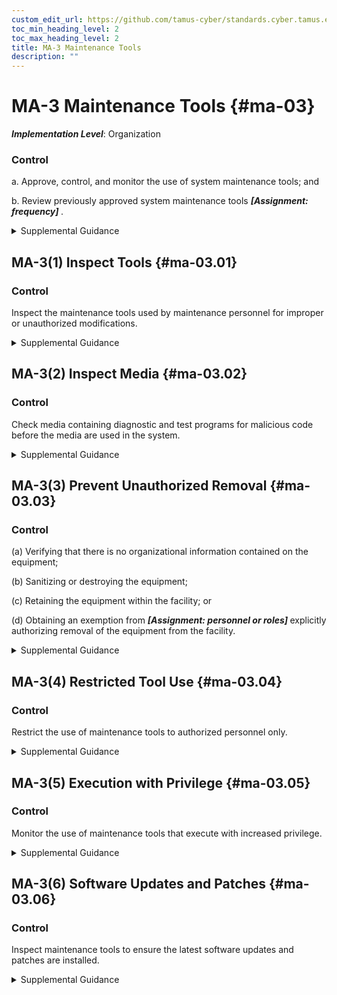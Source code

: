 ```yaml
---
custom_edit_url: https://github.com/tamus-cyber/standards.cyber.tamus.edu/tree/main/static/content/tamus.edu/TAMUS_profile.xml
toc_min_heading_level: 2
toc_max_heading_level: 2
title: MA-3 Maintenance Tools
description: ""
---
```


# MA-3 Maintenance Tools {#ma-03}

_**Implementation Level**_: Organization

### Control

a. Approve, control, and monitor the use of system maintenance tools; and

b. Review previously approved system maintenance tools <strong>                     <em>[Assignment: frequency]</em>                  </strong>.

<details>
  <summary>Supplemental Guidance</summary>

Approving, controlling, monitoring, and reviewing maintenance tools address security-related issues associated with maintenance tools that are not within system authorization boundaries and are used specifically for diagnostic and repair actions on organizational systems. Organizations have flexibility in determining roles for the approval of maintenance tools and how that approval is documented. A periodic review of maintenance tools facilitates the withdrawal of approval for outdated, unsupported, irrelevant, or no-longer-used tools. Maintenance tools can include hardware, software, and firmware items and may be pre-installed, brought in with maintenance personnel on media, cloud-based, or downloaded from a website. Such tools can be vehicles for transporting malicious code, either intentionally or unintentionally, into a facility and subsequently into systems. Maintenance tools can include hardware and software diagnostic test equipment and packet sniffers. The hardware and software components that support maintenance and are a part of the system (including the software implementing utilities such as <q xmlns="http://csrc.nist.gov/ns/oscal/1.0">ping,</q>               <q xmlns="http://csrc.nist.gov/ns/oscal/1.0">ls,</q>               <q xmlns="http://csrc.nist.gov/ns/oscal/1.0">ipconfig,</q> or the hardware and software implementing the monitoring port of an Ethernet switch) are not addressed by maintenance tools.

</details>

## MA-3(1) Inspect Tools {#ma-03.01}

### Control

Inspect the maintenance tools used by maintenance personnel for improper or unauthorized modifications.

<details>
  <summary>Supplemental Guidance</summary>

Maintenance tools can be directly brought into a facility by maintenance personnel or downloaded from a vendor’s website. If, upon inspection of the maintenance tools, organizations determine that the tools have been modified in an improper manner or the tools contain malicious code, the incident is handled consistent with organizational policies and procedures for incident handling.

</details>

## MA-3(2) Inspect Media {#ma-03.02}

### Control

Check media containing diagnostic and test programs for malicious code before the media are used in the system.

<details>
  <summary>Supplemental Guidance</summary>

If, upon inspection of media containing maintenance, diagnostic, and test programs, organizations determine that the media contains malicious code, the incident is handled consistent with organizational incident handling policies and procedures.

</details>

## MA-3(3) Prevent Unauthorized Removal {#ma-03.03}

### Control

(a) Verifying that there is no organizational information contained on the equipment;

(b) Sanitizing or destroying the equipment;

(c) Retaining the equipment within the facility; or

(d) Obtaining an exemption from <strong>                        <em>[Assignment: personnel or roles]</em>                     </strong> explicitly authorizing removal of the equipment from the facility.

<details>
  <summary>Supplemental Guidance</summary>

Organizational information includes all information owned by organizations and any information provided to organizations for which the organizations serve as information stewards.

</details>

## MA-3(4) Restricted Tool Use {#ma-03.04}

### Control

Restrict the use of maintenance tools to authorized personnel only.

<details>
  <summary>Supplemental Guidance</summary>

Restricting the use of maintenance tools to only authorized personnel applies to systems that are used to carry out maintenance functions.

</details>

## MA-3(5) Execution with Privilege {#ma-03.05}

### Control

Monitor the use of maintenance tools that execute with increased privilege.

<details>
  <summary>Supplemental Guidance</summary>

Maintenance tools that execute with increased system privilege can result in unauthorized access to organizational information and assets that would otherwise be inaccessible.

</details>

## MA-3(6) Software Updates and Patches {#ma-03.06}

### Control

Inspect maintenance tools to ensure the latest software updates and patches are installed.

<details>
  <summary>Supplemental Guidance</summary>

Maintenance tools using outdated and/or unpatched software can provide a threat vector for adversaries and result in a significant vulnerability for organizations.

</details>

